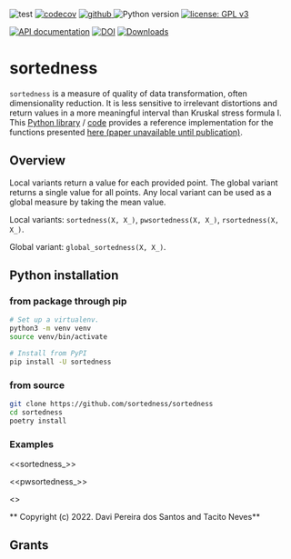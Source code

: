 ![test](https://github.com/sortedness/sortedness/workflows/test/badge.svg)
[![codecov](https://codecov.io/gh/sortedness/sortedness/branch/main/graph/badge.svg)](https://codecov.io/gh/sortedness/sortedness)
<a href="https://pypi.org/project/sortedness">
<img src="https://img.shields.io/github/v/release/sortedness/sortedness?display_name=tag&sort=semver&color=blue" alt="github">
</a>
![Python version](https://img.shields.io/badge/python-3.8+-blue.svg)
[![license: GPL v3](https://img.shields.io/badge/License-GPLv3-blue.svg)](https://www.gnu.org/licenses/gpl-3.0)

<!-- [![arXiv](https://img.shields.io/badge/arXiv-2109.06028-b31b1b.svg?style=flat-square)](https://arxiv.org/abs/2109.06028) --->
[![API documentation](https://img.shields.io/badge/doc-API%20%28auto%29-a0a0a0.svg)](https://sortedness.github.io/sortedness)
[![DOI](https://zenodo.org/badge/513273889.svg)](https://zenodo.org/badge/latestdoi/513273889)
[![Downloads](https://static.pepy.tech/badge/sortedness)](https://pepy.tech/project/sortedness)


# sortedness

`sortedness` is a measure of quality of data transformation, often dimensionality reduction.
It is less sensitive to irrelevant distortions and return values in a more meaningful interval than Kruskal stress formula I.
<br>This [Python library](https://pypi.org/project/sortedness) / [code](https://github.com/sortedness/sortedness) provides a reference implementation for the functions presented [here (paper unavailable until publication)](https://scholar.google.com/scholar?hl=en&as_sdt=0%2C5&q=Nonparametric+Dimensionality+Reduction+Quality+Assessment+based+on+Sortedness+of+Unrestricted+Neighborhood&btnG=).

## Overview
Local variants return a value for each provided point. The global variant returns a single value for all points.
Any local variant can be used as a global measure by taking the mean value.

Local variants: `sortedness(X, X_)`, `pwsortedness(X, X_)`, `rsortedness(X, X_)`.

Global variant: `global_sortedness(X, X_)`.

## Python installation
### from package through pip
```bash
# Set up a virtualenv. 
python3 -m venv venv
source venv/bin/activate

# Install from PyPI
pip install -U sortedness
```

### from source
```bash
git clone https://github.com/sortedness/sortedness
cd sortedness
poetry install
```


### Examples

<<sortedness_>>

<<pwsortedness_>>

<<gsortedness>>


** Copyright (c) 2022. Davi Pereira dos Santos and Tacito Neves**





## Grants
